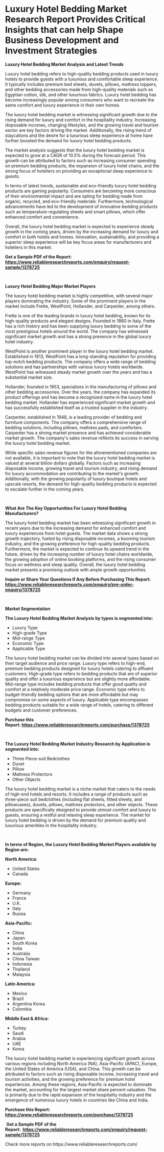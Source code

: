 <p><h1>Luxury Hotel Bedding Market Research Report Provides Critical Insights that can help Shape Business Development and Investment Strategies</h1></p><p><strong>Luxury Hotel Bedding Market Analysis and Latest Trends</strong></p>
<p><p>Luxury hotel bedding refers to high-quality bedding products used in luxury hotels to provide guests with a luxurious and comfortable sleep experience. It typically includes premium bed sheets, duvets, pillows, mattress toppers, and other bedding accessories made from high-quality materials such as Egyptian cotton, silk, and other luxurious fabrics. Luxury hotel bedding has become increasingly popular among consumers who want to recreate the same comfort and luxury experience in their own homes.</p><p>The luxury hotel bedding market is witnessing significant growth due to the rising demand for luxury and comfort in the hospitality industry. Increasing disposable incomes, changing lifestyles, and the growing travel and tourism sector are key factors driving the market. Additionally, the rising trend of staycations and the desire for a luxurious sleep experience at home have further boosted the demand for luxury hotel bedding products.</p><p>The market analysis suggests that the luxury hotel bedding market is expected to grow at a CAGR of 10.5% during the forecast period. This growth can be attributed to factors such as increasing consumer spending on premium bedding products, the expansion of luxury hotel chains, and the strong focus of hoteliers on providing an exceptional sleep experience to guests.</p><p>In terms of latest trends, sustainable and eco-friendly luxury hotel bedding products are gaining popularity. Consumers are becoming more conscious of their environmental impact and are opting for bedding made from organic, recycled, and eco-friendly materials. Furthermore, technological advancements have led to the development of innovative bedding products such as temperature-regulating sheets and smart pillows, which offer enhanced comfort and convenience.</p><p>Overall, the luxury hotel bedding market is expected to experience steady growth in the coming years, driven by the increasing demand for luxury and comfort in both hotels and homes. Innovation, sustainability, and providing a superior sleep experience will be key focus areas for manufacturers and hoteliers in this market.</p></p>
<p><strong>Get a Sample PDF of the Report:&nbsp; <a href="https://www.reliableresearchreports.com/enquiry/request-sample/1378725">https://www.reliableresearchreports.com/enquiry/request-sample/1378725</a></strong></p>
<p>&nbsp;</p>
<p><strong>Luxury Hotel Bedding Major Market Players</strong></p>
<p><p>The luxury hotel bedding market is highly competitive, with several major players dominating the industry. Some of the prominent players in the market include Frette, WestPoint, Hollander, and Carpenter, among others.</p><p>Frette is one of the leading brands in luxury hotel bedding, known for its high-quality products and elegant designs. Founded in 1860 in Italy, Frette has a rich history and has been supplying luxury bedding to some of the most prestigious hotels around the world. The company has witnessed significant market growth and has a strong presence in the global luxury hotel industry. </p><p>WestPoint is another prominent player in the luxury hotel bedding market. Established in 1813, WestPoint has a long-standing reputation for providing top-notch bedding products. The company offers a wide range of bedding solutions and has partnerships with various luxury hotels worldwide. WestPoint has witnessed steady market growth over the years and has a substantial market size. </p><p>Hollander, founded in 1953, specializes in the manufacturing of pillows and other bedding accessories. Over the years, the company has expanded its product offerings and has become a recognized name in the luxury hotel bedding market. Hollander has experienced significant market growth and has successfully established itself as a trusted supplier in the industry.</p><p>Carpenter, established in 1948, is a leading provider of bedding and furniture components. The company offers a comprehensive range of bedding solutions, including pillows, mattress pads, and comforters. Carpenter has a strong market presence and has achieved considerable market growth. The company's sales revenue reflects its success in serving the luxury hotel bedding market.</p><p>While specific sales revenue figures for the aforementioned companies are not available, it is important to note that the luxury hotel bedding market is valued at several billion dollars globally. Factors such as increasing disposable income, growing travel and tourism industry, and rising demand for luxury accommodation are contributing to the market's growth. Additionally, with the growing popularity of luxury boutique hotels and upscale resorts, the demand for high-quality bedding products is expected to escalate further in the coming years.</p></p>
<p>&nbsp;</p>
<p><strong>What Are The Key Opportunities For Luxury Hotel Bedding Manufacturers?</strong></p>
<p><p>The luxury hotel bedding market has been witnessing significant growth in recent years due to the increasing demand for enhanced comfort and luxury experiences from hotel guests. The market data shows a strong growth trajectory, fueled by rising disposable incomes, a booming tourism industry, and the growing preference for high-quality bedding products. Furthermore, the market is expected to continue its upward trend in the future, driven by the increasing number of luxury hotel chains worldwide, the growing adoption of online booking platforms, and the rising consumer focus on wellness and sleep quality. Overall, the luxury hotel bedding market presents a promising outlook with ample growth opportunities.</p></p>
<p><strong>Inquire or Share Your Questions If Any Before Purchasing This Report: <a href="https://www.reliableresearchreports.com/enquiry/pre-order-enquiry/1378725">https://www.reliableresearchreports.com/enquiry/pre-order-enquiry/1378725</a></strong></p>
<p>&nbsp;</p>
<p><strong>Market Segmentation</strong></p>
<p><strong>The Luxury Hotel Bedding Market Analysis by types is segmented into:</strong></p>
<p><ul><li>Luxury Type</li><li>High-grade Type</li><li>Mid-range Type</li><li>Economic Type</li><li>Applicable Type</li></ul></p>
<p><p>The luxury hotel bedding market can be divided into several types based on their target audience and price range. Luxury type refers to high-end, premium bedding products designed for luxury hotels catering to affluent customers. High-grade type refers to bedding products that are of superior quality and offer a luxurious experience but are slightly more affordable. Mid-range type includes bedding products that offer good quality and comfort at a relatively moderate price range. Economic type refers to budget-friendly bedding options that are more affordable but may compromise on some aspects of luxury. Applicable type encompasses bedding products suitable for a wide range of hotels, catering to different budgets and customer preferences.</p></p>
<p><strong>Purchase this Report:&nbsp;<a href="https://www.reliableresearchreports.com/purchase/1378725">https://www.reliableresearchreports.com/purchase/1378725</a></strong></p>
<p>&nbsp;</p>
<p><strong>The Luxury Hotel Bedding Market Industry Research by Application is segmented into:</strong></p>
<p><ul><li>Three Piece-suit Bedclothes</li><li>Duvet</li><li>Pillow</li><li>Mattress Protectors</li><li>Other Objects</li></ul></p>
<p><p>The luxury hotel bedding market is a niche market that caters to the needs of high-end hotels and resorts. It includes a range of products such as three-piece suit bedclothes (including flat sheets, fitted sheets, and pillowcases), duvets, pillows, mattress protectors, and other objects. These products are specifically designed to provide utmost comfort and luxury to guests, ensuring a restful and relaxing sleep experience. The market for luxury hotel bedding is driven by the demand for premium quality and luxurious amenities in the hospitality industry.</p></p>
<p>&nbsp;</p>
<p><strong>In terms of Region, the Luxury Hotel Bedding Market Players available by Region are:</strong></p>
<p>
    <p> <strong> North America: </strong>
        <ul>
            <li>United States</li>
            <li>Canada</li>
        </ul>
        </p> 
    <p> <strong> Europe: </strong>
        <ul>
            <li>Germany</li>
            <li>France</li>
            <li>U.K.</li>
            <li>Italy</li>
            <li>Russia</li>
        </ul>
        </p> 
    <p> <strong> Asia-Pacific: </strong>
        <ul>
            <li>China</li>
            <li>Japan</li>
            <li>South Korea</li>
            <li>India</li>
            <li>Australia</li>
            <li>China Taiwan</li>
            <li>Indonesia</li>
            <li>Thailand</li>
            <li>Malaysia</li>
        </ul>
        </p> 
    <p> <strong> Latin America: </strong>
        <ul>
            <li>Mexico</li>
            <li>Brazil</li>
            <li>Argentina Korea</li>
            <li>Colombia</li>
        </ul>
        </p> 
    <p> <strong> Middle East & Africa: </strong>
        <ul>
            <li>Turkey</li>
            <li>Saudi</li>
            <li>Arabia</li>
            <li>UAE</li>
            <li>Korea</li>
        </ul>
    </p>
    </p>
<p><p>The luxury hotel bedding market is experiencing significant growth across various regions including North America (NA), Asia-Pacific (APAC), Europe, the United States of America (USA), and China. This growth can be attributed to factors such as rising disposable income, increasing travel and tourism activities, and the growing preference for premium hotel experiences. Among these regions, Asia-Pacific is expected to dominate the market, accounting for the largest market share percent valuation. This is primarily due to the rapid expansion of the hospitality industry and the emergence of numerous luxury hotels in countries like China and India.</p></p>
<p><strong>Purchase this Report: <a href="https://www.reliableresearchreports.com/purchase/1378725">https://www.reliableresearchreports.com/purchase/1378725</a></strong></p>
<p>&nbsp;<strong>Get a Sample PDF of the Report:&nbsp;&nbsp;<a href="https://www.reliableresearchreports.com/enquiry/request-sample/1378725">https://www.reliableresearchreports.com/enquiry/request-sample/1378725</a></strong></p>
<p><strong></strong></p>
<p>Check more reports on https://www.reliableresearchreports.com/</p>